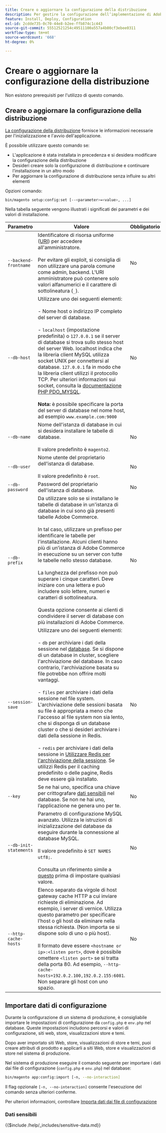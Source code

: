 ```yaml
---
title: Creare o aggiornare la configurazione della distribuzione
description: Per gestire la configurazione dell’implementazione di Adobe Commerce, segui la procedura riportata di seguito.
feature: Install, Deploy, Configuration
exl-id: 2cdde735-0c70-44e8-b2ee-ffb874c1c443
source-git-commit: 55512521254c49511100a557a4b00cf3ebee0311
workflow-type: tm+mt
source-wordcount: '668'
ht-degree: 0%

---
```


# Creare o aggiornare la configurazione della distribuzione

Non esistono prerequisiti per l&#39;utilizzo di questo comando.

## Creare o aggiornare la configurazione della distribuzione

[La configurazione della distribuzione](../../configuration/reference/deployment-files.md) fornisce le informazioni necessarie per l&#39;inizializzazione e l&#39;avvio dell&#39;applicazione.

È possibile utilizzare questo comando se:

* L&#39;applicazione è stata installata in precedenza e si desidera modificare la configurazione della distribuzione
* Desideri creare solo la configurazione di distribuzione e continuare l’installazione in un altro modo
* Per aggiornare la configurazione di distribuzione senza influire su altri elementi

Opzioni comando:

```bash
bin/magento setup:config:set [--<parameter>=<value>, ...]
```

Nella tabella seguente vengono illustrati i significati dei parametri e dei valori di installazione.

| Parametro | Valore | Obbligatorio |
|--- |--- |--- |
| `--backend-frontname` | Identificatore di risorsa uniforme ([URI](https://www.w3.org/Protocols/rfc2616/rfc2616-sec3.html#sec3.2)) per accedere all&#39;amministratore.<br><br>Per evitare gli exploit, si consiglia di non utilizzare una parola comune come admin, backend. L&#39;URI amministratore può contenere solo valori alfanumerici e il carattere di sottolineatura (`_`). | No |
| `--db-host` | Utilizzare uno dei seguenti elementi:<br><br>- Nome host o indirizzo IP completo del server di database.<br><br>- `localhost` (impostazione predefinita) o `127.0.0.1` se il server di database si trova sullo stesso host del server Web. localhost indica che la libreria client MySQL utilizza socket UNIX per connettersi al database. `127.0.0.1` fa in modo che la libreria client utilizzi il protocollo TCP. Per ulteriori informazioni sui socket, consulta la [documentazione PHP PDO_MYSQL](https://www.php.net/manual/en/ref.pdo-mysql.php).<br><br>**Nota:** è possibile specificare la porta del server di database nel nome host, ad esempio `www.example.com:9000` | No |
| `--db-name` | Nome dell&#39;istanza di database in cui si desidera installare le tabelle di database.<br><br>Il valore predefinito è `magento2`. | No |
| `--db-user` | Nome utente del proprietario dell&#39;istanza di database.<br><br>Il valore predefinito è `root`. | No |
| `--db-password` | Password del proprietario dell&#39;istanza di database. | No |
| `--db-prefix` | Da utilizzare solo se si installano le tabelle di database in un&#39;istanza di database in cui sono già presenti tabelle Adobe Commerce.<br><br>In tal caso, utilizzare un prefisso per identificare le tabelle per l&#39;installazione. Alcuni clienti hanno più di un’istanza di Adobe Commerce in esecuzione su un server con tutte le tabelle nello stesso database.<br><br>La lunghezza del prefisso non può superare i cinque caratteri. Deve iniziare con una lettera e può includere solo lettere, numeri e caratteri di sottolineatura.<br><br>Questa opzione consente ai clienti di condividere il server di database con più installazioni di Adobe Commerce. | No |
| `--session-save` | Utilizzare uno dei seguenti elementi:<br><br>- `db` per archiviare i dati della sessione nel [database](https://developer.adobe.com/commerce/php/development/cache/partial/database-caching/). Se si dispone di un database in cluster, scegliere l&#39;archiviazione del database. In caso contrario, l&#39;archiviazione basata su file potrebbe non offrire molti vantaggi.<br><br>- `files` per archiviare i dati della sessione nel file system. L&#39;archiviazione delle sessioni basata su file è appropriata a meno che l&#39;accesso al file system non sia lento, che si disponga di un database cluster o che si desideri archiviare i dati della sessione in Redis.<br><br>- `redis` per archiviare i dati della sessione in [Utilizzare Redis per l&#39;archiviazione della sessione](../../configuration/cache/config-redis.md). Se utilizzi Redis per il caching predefinito o delle pagine, Redis deve essere già installato. | No |
| `--key` | Se ne hai uno, specifica una chiave per crittografare [dati sensibili](#sensitive-data) nel database. Se non ne hai uno, l’applicazione ne genera uno per te. | No |
| `--db-init-statements` | Parametro di configurazione MySQL avanzato. Utilizza le istruzioni di inizializzazione del database da eseguire durante la connessione al database MySQL.<br><br>Il valore predefinito è `SET NAMES utf8;`.<br><br>Consulta un riferimento simile a [questo](https://dev.mysql.com/doc/refman/5.6/en/server-options.html) prima di impostare qualsiasi valore. | No |
| `--http-cache-hosts` | Elenco separato da virgole di host gateway cache HTTP a cui inviare richieste di eliminazione. Ad esempio, i server di vernice. Utilizza questo parametro per specificare l’host o gli host da eliminare nella stessa richiesta. (Non importa se si dispone solo di uno o più host).<br><br>Il formato deve essere `<hostname or ip>:<listen port>`, dove è possibile omettere `<listen port>` se si tratta della porta 80. Ad esempio, `--http-cache-hosts=192.0.2.100,192.0.2.155:6081`. Non separare gli host con uno spazio. | No |

## Importare dati di configurazione

Durante la configurazione di un sistema di produzione, è consigliabile importare le impostazioni di configurazione da `config.php` e `env.php` nel database.
Queste impostazioni includono percorsi e valori di configurazione, siti web, store, visualizzazioni store e temi.

Dopo aver importato siti Web, store, visualizzazioni di store e temi, puoi creare attributi di prodotto e applicarli a siti Web, store e visualizzazioni di store nel sistema di produzione.

Nel sistema di produzione eseguire il comando seguente per importare i dati dai file di configurazione (`config.php` e `env.php`) nel database:

```bash
bin/magento app:config:import [-n, --no-interaction]
```

Il flag opzionale `[-n, --no-interaction]` consente l&#39;esecuzione del comando senza ulteriori conferme.

Per ulteriori informazioni, controllare [Importa dati dai file di configurazione](../../configuration/cli/import-configuration.md)

### Dati sensibili

{{$include /help/_includes/sensitive-data.md}}

<!-- Last updated from includes: 2024-04-16 09:42:31 -->
